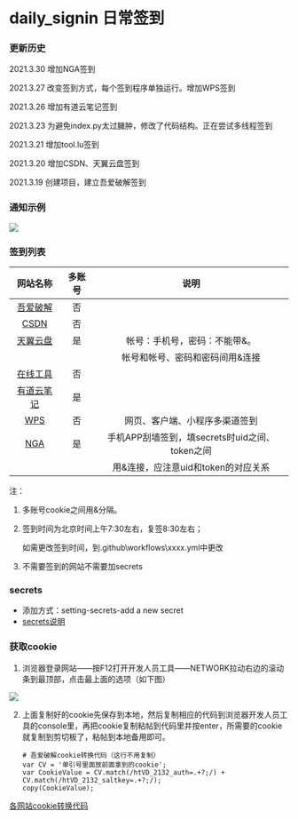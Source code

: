 # daily_signin 日常签到

### **更新历史**

2021.3.30  增加NGA签到

2021.3.27  改变签到方式，每个签到程序单独运行。增加WPS签到

2021.3.26  增加有道云笔记签到

2021.3.23  为避免index.py太过臃肿，修改了代码结构。正在尝试多线程签到

2021.3.21  增加tool.lu签到

2021.3.20  增加CSDN、天翼云盘签到

2021.3.19  创建项目，建立吾爱破解签到

### **通知示例**

![](https://images.gitee.com/uploads/images/2021/0319/224105_cdd105fd_7943916.png)



### **签到列表**

|                   网站名称                   | 多账号 |                      说明                      |
| :------------------------------------------: | :----: | :--------------------------------------------: |
| [吾爱破解](https://www.52pojie.cn/forum.php) |   否   |                                                |
|        [CSDN](https://blog.csdn.net/)        |   否   |                                                |
|      [天翼云盘](https://cloud.189.cn/)       |   是   |         帐号：手机号，密码：不能带&。          |
|                                              |        |        帐号和帐号、密码和密码间用&连接         |
|         [在线工具](https://tool.lu/)         |   否   |                                                |
|  [有道云笔记](https://note.youdao.com/web)   |   是   |                                                |
|    [WPS](https://vip.wps.cn/taskcenter/)     |   否   |         网页、客户端、小程序多渠道签到         |
|          [NGA](https://bbs.nga.cn/)          |   是   | 手机APP刮墙签到，填secrets时uid之间、token之间 |
|                                              |        |      用&连接，应注意uid和token的对应关系       |



注：

1.  多账号cookie之间用&分隔。

2. 签到时间为北京时间上午7:30左右，复签8:30左右；

   如需更改签到时间，到.github\workflows\xxxx.yml中更改

3. 不需要签到的网站不需要加secrets

### secrets

- 添加方式：setting-secrets-add a new secret
- [secrets说明](https://github.com/lqkxs3608/daily_signin/blob/main/secrets.md)

### **获取cookie**

1. 浏览器登录网站——按F12打开开发人员工具——NETWORK拉动右边的滚动条到最顶部，点击最上面的选项（如下图）

![](https://gitee.com/kxs2018/imgbed/raw/master/pic/getcookie.jpg)

2. 上面复制好的cookie先保存到本地，然后复制相应的代码到浏览器开发人员工具的console里，再把cookie复制粘帖到代码里并按enter，所需要的cookie就复制到剪切板了，粘帖到本地备用即可。

   ```
   # 吾爱破解cookie转换代码（这行不用复制）
   var CV = '单引号里面放前面拿到的cookie';
   var CookieValue = CV.match(/htVD_2132_auth=.+?;/) + CV.match(/htVD_2132_saltkey=.+?;/);
   copy(CookieValue);
   ```

[各网站cookie转换代码](https://github.com/lqkxs3608/daily_signin/blob/main/cookie.md)  

